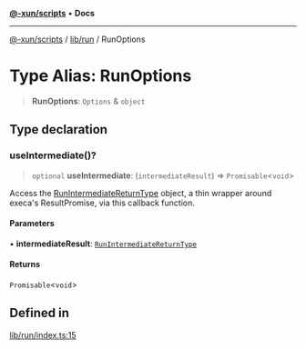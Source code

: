 [**@-xun/scripts**](../../../README.md) • **Docs**

***

[@-xun/scripts](../../../README.md) / [lib/run](../README.md) / RunOptions

# Type Alias: RunOptions

> **RunOptions**: `Options` & `object`

## Type declaration

### useIntermediate()?

> `optional` **useIntermediate**: (`intermediateResult`) => `Promisable`\<`void`\>

Access the [RunIntermediateReturnType](RunIntermediateReturnType.md) object, a thin wrapper around
execa's ResultPromise, via this callback function.

#### Parameters

• **intermediateResult**: [`RunIntermediateReturnType`](RunIntermediateReturnType.md)

#### Returns

`Promisable`\<`void`\>

## Defined in

[lib/run/index.ts:15](https://github.com/Xunnamius/xscripts/blob/ce701f3d57da9f82ee0036320bc62d5c51233011/lib/run/index.ts#L15)
